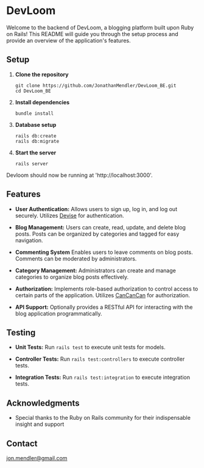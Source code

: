 # DevLoom
Welcome to the backend of DevLoom, a blogging platform built upon Ruby on Rails! This README will guide you through the setup process and provide an overview of the application's features.

## Setup
1. **Clone the repository**
   ```
   git clone https://github.com/JonathanMendler/DevLoom_BE.git
   cd DevLoom_BE
   ```
2. **Install dependencies**
   ```
   bundle install
   ```
3. **Database setup**
   ```
   rails db:create
   rails db:migrate
   ```
4. **Start the server**
   ```
   rails server
   ```

Devloom should now be running at 'http://localhost:3000'.

## Features

- **User Authentication:** Allows users to sign up, log in, and log out securely. Utilizes [Devise](https://github.com/heartcombo/devise) for authentication.
* **Blog Management:** Users can create, read, update, and delete blog posts. Posts can be organized by categories and tagged for easy navigation.
+ **Commenting System** Enables users to leave comments on blog posts. Comments can be moderated by administrators.
- **Category Management:** Administrators can create and manage categories to organize blog posts effectively.
* **Authorization:** Implements role-based authorization to control access to certain parts of the application. Utilizes [CanCanCan](https://github.com/CanCanCommunity/cancancan) for authorization.
+ **API Support:** Optionally provides a RESTful API for interacting with the blog application programmatically.

## Testing

- **Unit Tests:** Run `rails test` to execute unit tests for models.
* **Controller Tests:** Run `rails test:controllers` to execute controller tests.
+ **Integration Tests:** Run `rails test:integration` to execute integration tests.

## Acknowledgments
- Special thanks to the Ruby on Rails community for their indispensable insight and support

## Contact
jon.mendler@gmail.com
